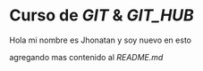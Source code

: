 # Curso de _GIT_ & _GIT_HUB_

Hola mi nombre es Jhonatan y soy nuevo en esto

agregando mas contenido al _README.md_